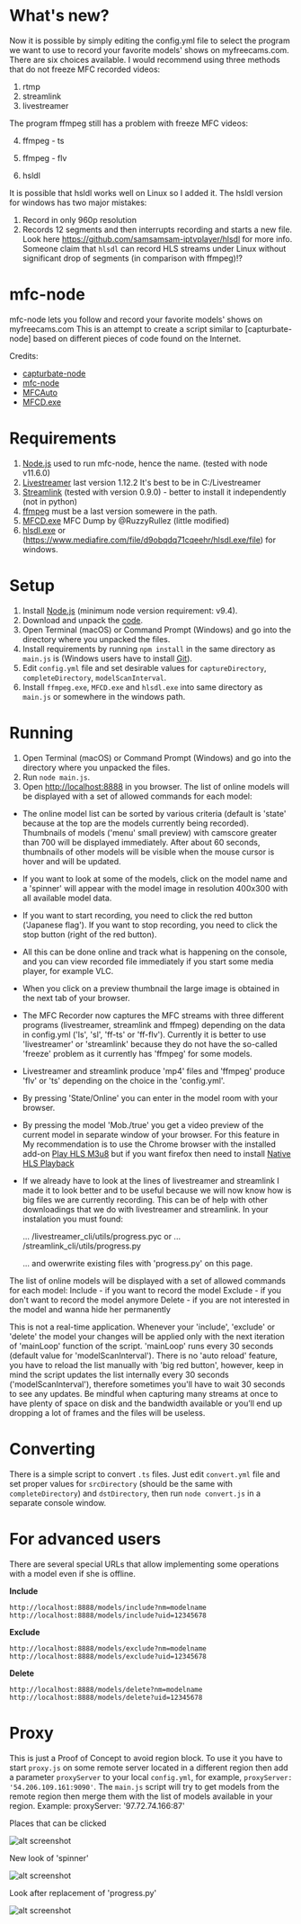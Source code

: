 What's new?
==========
Now it is possible by simply editing the config.yml file to select the program we want to use to record your favorite models' shows on myfreecams.com.
There are six choices available. I would recommend using three methods that do not freeze MFC recorded videos:

1. rtmp
2. streamlink
3. livestreamer

The program ffmpeg still has a problem with freeze MFC videos:

4. ffmpeg - ts
5. ffmpeg - flv

6. hsldl

It is possible that hsldl works well on Linux so I added it. The hsldl version for windows has two major mistakes:
1. Record in only 960p resolution
2. Records 12 segments and then interrupts recording and starts a new file.
Look here https://github.com/samsamsam-iptvplayer/hlsdl for more info.
Someone claim that `hlsdl` can record HLS streams under Linux without significant drop of segments (in comparison with ffmpeg)!?

mfc-node
========
mfc-node lets you follow and record your favorite models' shows on myfreecams.com
This is an attempt to create a script similar to [capturbate-node] based on different pieces of code found on the Internet.

Credits:
* [capturbate-node](https://github.com/SN4T14/capturebate-node)
* [mfc-node](https://github.com/sstativa/mfc-node)
* [MFCAuto](https://github.com/ZombieAlex/MFCAuto)
* [MFCD.exe](https://github.com/ruzzy/)

Requirements
============
1. [Node.js](https://nodejs.org/download/release/) used to run mfc-node, hence the name. (tested with node v11.6.0)
2. [Livestreamer](https://github.com/chrippa/livestreamer/releases) last version 1.12.2 It's best to be in C:/Livestreamer
3. [Streamlink](https://github.com/streamlink/streamlink) (tested with version 0.9.0) - better to install it independently (not in python)
4. [ffmpeg](https://ffmpeg.zeranoe.com/builds/) must be a last version somewere in the path.
5. [MFCD.exe](http://www.mediafire.com/file/aim84bicrsbbvci/MFCD.rar) MFC Dump by @RuzzyRullez (little modified)
6. [hlsdl.exe](https://github.com/samsamsam-iptvplayer/hlsdl) or (https://www.mediafire.com/file/d9obqdq71cqeehr/hlsdl.exe/file) for windows.

Setup
=====
1. Install [Node.js](https://nodejs.org/download/) (minimum node version requirement: v9.4).
2. Download and unpack the [code](https://codeload.github.com/horacio9a/mfc-node/zip/v2).
3. Open Terminal (macOS) or Command Prompt (Windows) and go into the directory where you unpacked the files.
4. Install requirements by running `npm install` in the same directory as `main.js` is (Windows users have to install [Git](https://git-scm.com/download/win)).
5. Edit `config.yml` file and set desirable values for `captureDirectory`, `completeDirectory`, `modelScanInterval`.
6. Install `ffmpeg.exe`, `MFCD.exe` and `hlsdl.exe` into same directory as `main.js` or somewhere in the windows path.

Running
=======
1. Open Terminal (macOS) or Command Prompt (Windows) and go into the directory where you unpacked the files.
2. Run `node main.js`.
3. Open [http://localhost:8888](http://localhost:8888) in you browser. The list of online models will be displayed with a set of allowed commands for each model:

- The online model list can be sorted by various criteria (default is 'state' because at the top are the models currently being recorded). Thumbnails of models ('menu' small preview) with camscore greater than 700 will be displayed immediately. After about 60 seconds, thumbnails of other models will be visible when the mouse cursor is hover and will be updated.
- If you want to look at some of the models, click on the model name and a 'spinner' will appear with the model image in resolution 400x300 with all available model data.
- If you want to start recording, you need to click the red button ('Japanese flag'). If you want to stop recording, you need to click the stop button (right of the red button). 
- All this can be done online and track what is happening on the console, and you can view recorded file immediately if you start some media player, for example VLC.
- When you click on a preview thumbnail the large image is obtained in the next tab of your browser.
- The MFC Recorder now captures the MFC streams with three different programs (livestreamer, streamlink and ffmpeg) depending on the data in config.yml ('ls', 'sl', 'ff-ts' or 'ff-flv'). Currently it is better to use 'livestreamer' or 'streamlink' because they do not have the so-called 'freeze' problem as it currently has 'ffmpeg' for some models.
- Livestreamer and streamlink produce 'mp4' files and 'ffmpeg' produce 'flv' or 'ts' depending on the choice in the 'config.yml'.
- By pressing 'State/Online' you can enter in the model room with your browser.
- By pressing the model 'Mob./true' you get a video preview of the current model in separate window of your browser. For this feature in My recommendation is to use the Chrome browser with the installed add-on [Play HLS M3u8](https://chrome.google.com/webstore/detail/play-hls-m3u8/ckblfoghkjhaclegefojbgllenffajdc/related) but if you want firefox then need to install [Native HLS Playback](https://addons.mozilla.org/en-US/firefox/addon/native_hls_playback/)
- If we already have to look at the lines of livestreamer and streamlink I made it to look better and to be useful because we will now know how is big files we are currently recording. This can be of help with other downloadings that we do with livestreamer and streamlink. In your instalation you must found:

   ... /livestreamer_cli/utils/progress.pyc
   or
   ... /streamlink_cli/utils/progress.py

   ... and owerwrite existing files with 'progress.py' on this page.


The list of online models will be displayed with a set of allowed commands for each model:
	Include - if you want to record the model
	Exclude - if you don't want to record the model anymore
	Delete - if you are not interested in the model and wanna hide her permanently

This is not a real-time application. Whenever your 'include', 'exclude' or 'delete' the model your changes will be applied only with the next iteration of 'mainLoop' function of the script. 'mainLoop' runs every 30 seconds (default value for 'modelScanInterval').
There is no 'auto reload' feature, you have to reload the list manually with 'big red button', however, keep in mind the script updates the list internally every 30 seconds ('modelScanInterval'), therefore sometimes you'll have to wait 30 seconds to see any updates.
Be mindful when capturing many streams at once to have plenty of space on disk and the bandwidth available or you’ll end up dropping a lot of frames and the files will be useless.

Converting
===========
There is a simple script to convert `.ts` files. Just edit `convert.yml` file and set proper values for `srcDirectory` (should be the same with `completeDirectory`) and `dstDirectory`, then run `node convert.js` in a separate console window.

For advanced users
==================
There are several special URLs that allow implementing some operations with a model even if she is offline.

__Include__

```
http://localhost:8888/models/include?nm=modelname
http://localhost:8888/models/include?uid=12345678
```

__Exclude__

```
http://localhost:8888/models/exclude?nm=modelname
http://localhost:8888/models/exclude?uid=12345678
```

__Delete__

```
http://localhost:8888/models/delete?nm=modelname
http://localhost:8888/models/delete?uid=12345678
```

Proxy
=====
This is just a Proof of Concept to avoid region block.
To use it you have to start `proxy.js` on some remote server located in a different region then add a parameter `proxyServer` to your local `config.yml`, for example, `proxyServer: '54.206.109.161:9090'`.
The `main.js` script will try to get models from the remote region then merge them with the list of models available in your region.
Example:
proxyServer: '97.72.74.166:87'

Places that can be clicked

![alt screenshot](./screenshot.jpg)

New look of 'spinner'

![alt screenshot](./screenshot1.jpg)

Look after replacement of 'progress.py'

![alt screenshot](./screenshot2.jpg)
